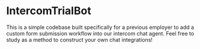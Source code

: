 # IntercomTrialBot

This is a simple codebase built specifically for a previous employer to add a custom form submission workflow into our intercom chat agent.  Feel free to study as a method to construct your own chat integrations!
